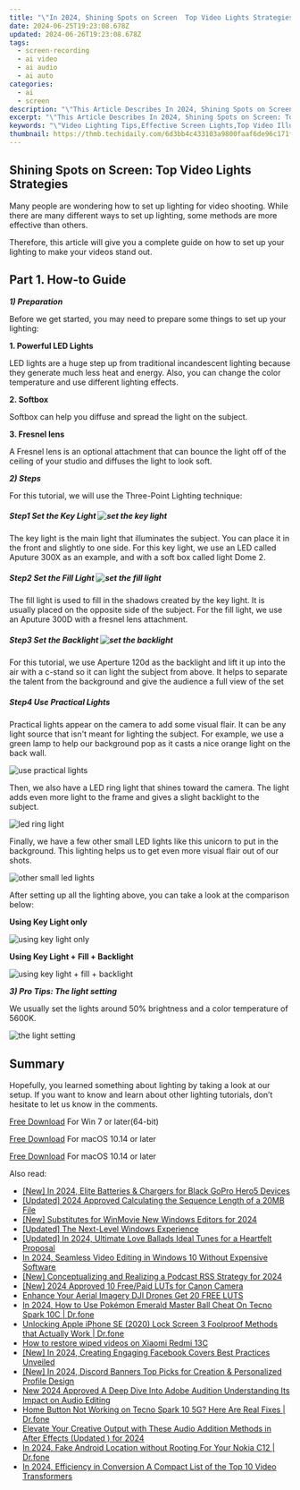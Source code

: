 ```yaml
---
title: "\"In 2024, Shining Spots on Screen  Top Video Lights Strategies\""
date: 2024-06-25T19:23:08.678Z
updated: 2024-06-26T19:23:08.678Z
tags: 
  - screen-recording
  - ai video
  - ai audio
  - ai auto
categories: 
  - ai
  - screen
description: "\"This Article Describes In 2024, Shining Spots on Screen: Top Video Lights Strategies\""
excerpt: "\"This Article Describes In 2024, Shining Spots on Screen: Top Video Lights Strategies\""
keywords: "\"Video Lighting Tips,Effective Screen Lights,Top Video Illumination,Pro Videolight Methods,Brighten Video Scenes,Strategic Video Lighting,Optimal On-Screen Glow\""
thumbnail: https://thmb.techidaily.com/6d3bb4c433103a9800faaf6de96c171f6d26a01b47da5a3ba04abf6fa06e5e49.jpeg
---
```


## Shining Spots on Screen: Top Video Lights Strategies

Many people are wondering how to set up lighting for video shooting. While there are many different ways to set up lighting, some methods are more effective than others.

Therefore, this article will give you a complete guide on how to set up your lighting to make your videos stand out.

## Part 1\. How-to Guide

**_1) Preparation_**

Before we get started, you may need to prepare some things to set up your lighting:

**1\. Powerful LED Lights**

LED lights are a huge step up from traditional incandescent lighting because they generate much less heat and energy. Also, you can change the color temperature and use different lighting effects.

**2\. Softbox**

Softbox can help you diffuse and spread the light on the subject.

**3\. Fresnel lens**

A Fresnel lens is an optional attachment that can bounce the light off of the ceiling of your studio and diffuses the light to look soft.

**_2) Steps_**

For this tutorial, we will use the Three-Point Lighting technique:

##### Step1 Set the Key Light ![set the key light](https://images.wondershare.com/filmora/article-images/2022/12/make-videos-stand-out-1.jpg)

The key light is the main light that illuminates the subject. You can place it in the front and slightly to one side. For this key light, we use an LED called Aputure 300X as an example, and with a soft box called light Dome 2.

##### Step2 Set the Fill Light ![set the fill light](https://images.wondershare.com/filmora/article-images/2022/12/make-videos-stand-out-2.jpg)

The fill light is used to fill in the shadows created by the key light. It is usually placed on the opposite side of the subject. For the fill light, we use an Aputure 300D with a fresnel lens attachment.

##### Step3 Set the Backlight ![set the backlight](https://images.wondershare.com/filmora/article-images/2022/12/make-videos-stand-out-3.jpg)

For this tutorial, we use Aperture 120d as the backlight and lift it up into the air with a c-stand so it can light the subject from above. It helps to separate the talent from the background and give the audience a full view of the set

##### Step4 Use Practical Lights

Practical lights appear on the camera to add some visual flair. It can be any light source that isn't meant for lighting the subject. For example, we use a green lamp to help our background pop as it casts a nice orange light on the back wall.

![use practical lights](https://images.wondershare.com/filmora/article-images/2022/12/make-videos-stand-out-4.jpg)

Then, we also have a LED ring light that shines toward the camera. The light adds even more light to the frame and gives a slight backlight to the subject.

![led ring light](https://images.wondershare.com/filmora/article-images/2022/12/make-videos-stand-out-5.jpg)

Finally, we have a few other small LED lights like this unicorn to put in the background. This lighting helps us to get even more visual flair out of our shots.

![other small led lights](https://images.wondershare.com/filmora/article-images/2022/12/make-videos-stand-out-6.jpg)

After setting up all the lighting above, you can take a look at the comparison below:

**Using Key Light only**

![using key light only](https://images.wondershare.com/filmora/article-images/2022/12/make-videos-stand-out-7.jpg)

**Using Key Light + Fill + Backlight**

![using key light + fill + backlight](https://images.wondershare.com/filmora/article-images/2022/12/make-videos-stand-out-8.jpg)

**_3) Pro Tips: The light setting_**

We usually set the lights around 50% brightness and a color temperature of 5600K.

![the light setting](https://images.wondershare.com/filmora/article-images/2022/12/make-videos-stand-out-9.jpg)

## Summary

Hopefully, you learned something about lighting by taking a look at our setup. If you want to know and learn about other lighting tutorials, don’t hesitate to let us know in the comments.

[Free Download](https://tools.techidaily.com/wondershare/filmora/download/) For Win 7 or later(64-bit)

[Free Download](https://tools.techidaily.com/wondershare/filmora/download/) For macOS 10.14 or later

[Free Download](https://tools.techidaily.com/wondershare/filmora/download/) For macOS 10.14 or later

<ins class="adsbygoogle"
     style="display:block"
     data-ad-format="autorelaxed"
     data-ad-client="ca-pub-7571918770474297"
     data-ad-slot="1223367746"></ins>

<ins class="adsbygoogle"
     style="display:block"
     data-ad-format="autorelaxed"
     data-ad-client="ca-pub-7571918770474297"
     data-ad-slot="1223367746"></ins>



<ins class="adsbygoogle"
     style="display:block"
     data-ad-client="ca-pub-7571918770474297"
     data-ad-slot="8358498916"
     data-ad-format="auto"
     data-full-width-responsive="true"></ins>


<span class="atpl-alsoreadstyle">Also read:</span>
<div><ul>
<li><a href="https://fox-helps.techidaily.com/new-in-2024-elite-batteries-and-chargers-for-black-gopro-hero5-devices/"><u>[New] In 2024, Elite Batteries & Chargers for Black GoPro Hero5 Devices</u></a></li>
<li><a href="https://fox-helps.techidaily.com/updated-2024-approved-calculating-the-sequence-length-of-a-20mb-file/"><u>[Updated] 2024 Approved  Calculating the Sequence Length of a 20MB File</u></a></li>
<li><a href="https://fox-helps.techidaily.com/new-substitutes-for-winmovie-new-windows-editors-for-2024/"><u>[New] Substitutes for WinMovie  New Windows Editors for 2024</u></a></li>
<li><a href="https://fox-helps.techidaily.com/updated-the-next-level-windows-experience/"><u>[Updated] The Next-Level Windows Experience</u></a></li>
<li><a href="https://fox-helps.techidaily.com/updated-in-2024-ultimate-love-ballads-ideal-tunes-for-a-heartfelt-proposal/"><u>[Updated] In 2024, Ultimate Love Ballads  Ideal Tunes for a Heartfelt Proposal</u></a></li>
<li><a href="https://fox-helps.techidaily.com/in-2024-seamless-video-editing-in-windows-10-without-expensive-software/"><u>In 2024, Seamless Video Editing in Windows 10 Without Expensive Software</u></a></li>
<li><a href="https://fox-helps.techidaily.com/new-conceptualizing-and-realizing-a-podcast-rss-strategy-for-2024/"><u>[New] Conceptualizing and Realizing a Podcast RSS Strategy for 2024</u></a></li>
<li><a href="https://fox-helps.techidaily.com/new-2024-approved-10-freepaid-luts-for-canon-camera/"><u>[New] 2024 Approved  10 Free/Paid LUTs for Canon Camera</u></a></li>
<li><a href="https://fox-helps.techidaily.com/enhance-your-aerial-imagery-dji-drones-get-20-free-luts/"><u>Enhance Your Aerial Imagery  DJI Drones Get 20 FREE LUTS</u></a></li>
<li><a href="https://android-pokemon-go.techidaily.com/in-2024-how-to-use-pokemon-emerald-master-ball-cheat-on-tecno-spark-10c-drfone-by-drfone-virtual-android/"><u>In 2024, How to Use Pokémon Emerald Master Ball Cheat On Tecno Spark 10C | Dr.fone</u></a></li>
<li><a href="https://iphone-unlock.techidaily.com/unlocking-apple-iphone-se-2020-lock-screen-3-foolproof-methods-that-actually-work-drfone-by-drfone-ios/"><u>Unlocking Apple iPhone SE (2020) Lock Screen 3 Foolproof Methods that Actually Work | Dr.fone</u></a></li>
<li><a href="https://blog-min.techidaily.com/how-to-restore-wiped-videos-on-xiaomi-redmi-13c-by-fonelab-android-recover-video/"><u>How to restore wiped videos on Xiaomi Redmi 13C</u></a></li>
<li><a href="https://facebook-video-recording.techidaily.com/new-in-2024-creating-engaging-facebook-covers-best-practices-unveiled/"><u>[New] In 2024, Creating Engaging Facebook Covers  Best Practices Unveiled</u></a></li>
<li><a href="https://discord-videos.techidaily.com/new-in-2024-discord-banners-top-picks-for-creation-and-personalized-profile-design/"><u>[New] In 2024, Discord Banners  Top Picks for Creation & Personalized Profile Design</u></a></li>
<li><a href="https://sound-tweaking.techidaily.com/new-2024-approved-a-deep-dive-into-adobe-audition-understanding-its-impact-on-audio-editing/"><u>New 2024 Approved A Deep Dive Into Adobe Audition Understanding Its Impact on Audio Editing</u></a></li>
<li><a href="https://change-location.techidaily.com/home-button-not-working-on-tecno-spark-10-5g-here-are-real-fixes-drfone-by-drfone-fix-android-problems-fix-android-problems/"><u>Home Button Not Working on Tecno Spark 10 5G? Here Are Real Fixes | Dr.fone</u></a></li>
<li><a href="https://sound-tweaking.techidaily.com/elevate-your-creative-output-with-these-audio-addition-methods-in-after-effects-updated-for-2024/"><u>Elevate Your Creative Output with These Audio Addition Methods in After Effects (Updated ) for 2024</u></a></li>
<li><a href="https://android-location.techidaily.com/in-2024-fake-android-location-without-rooting-for-your-nokia-c12-drfone-by-drfone-virtual/"><u>In 2024, Fake Android Location without Rooting For Your Nokia C12 | Dr.fone</u></a></li>
<li><a href="https://youtube-clips.techidaily.com/in-2024-efficiency-in-conversion-a-compact-list-of-the-top-10-video-transformers/"><u>In 2024, Efficiency in Conversion  A Compact List of the Top 10 Video Transformers</u></a></li>
</ul></div>
